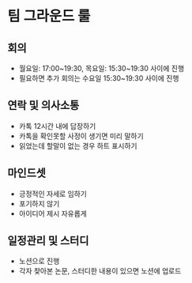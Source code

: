 # 팀 그라운드 룰

## 회의
- 월요일: 17:00~19:30, 목요일: 15:30~19:30 사이에 진행
- 필요하면 추가 회의는 수요일 15:30~19:30 사이에 진행

## 연락 및 의사소통
- 카톡 12시간 내에 답장하기
- 카톡을 확인못할 사정이 생기면 미리 말하기
- 읽었는데 할말이 없는 경우 하트 표시하기

## 마인드셋
- 긍정적인 자세로 임하기
- 포기하지 않기
- 아이디어 제시 자유롭게

## 일정관리 및 스터디
- 노션으로 진행
- 각자 찾아본 논문, 스터디한 내용이 있으면 노션에 업로드 




